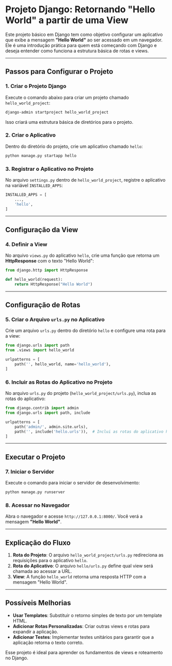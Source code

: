 # Projeto Django: Retornando "Hello World" a partir de uma View

Este projeto básico em Django tem como objetivo configurar um aplicativo que exibe a mensagem **"Hello World"** ao ser acessado em um navegador. Ele é uma introdução prática para quem está começando com Django e deseja entender como funciona a estrutura básica de rotas e views.

---

## Passos para Configurar o Projeto

### 1. **Criar o Projeto Django**
Execute o comando abaixo para criar um projeto chamado `hello_world_project`:
```bash
django-admin startproject hello_world_project
```
Isso criará uma estrutura básica de diretórios para o projeto.

### 2. **Criar o Aplicativo**
Dentro do diretório do projeto, crie um aplicativo chamado `hello`:
```bash
python manage.py startapp hello
```

### 3. **Registrar o Aplicativo no Projeto**
No arquivo `settings.py` dentro de `hello_world_project`, registre o aplicativo na variável `INSTALLED_APPS`:
```python
INSTALLED_APPS = [
    ...,
    'hello',
]
```

---

## Configuração da View

### 4. **Definir a View**
No arquivo `views.py` do aplicativo `hello`, crie uma função que retorna um **HttpResponse** com o texto "Hello World":
```python
from django.http import HttpResponse

def hello_world(request):
    return HttpResponse("Hello World")
```

---

## Configuração de Rotas

### 5. **Criar o Arquivo `urls.py` no Aplicativo**
Crie um arquivo `urls.py` dentro do diretório `hello` e configure uma rota para a view:
```python
from django.urls import path
from .views import hello_world

urlpatterns = [
    path('', hello_world, name='hello_world'),
]
```

### 6. **Incluir as Rotas do Aplicativo no Projeto**
No arquivo `urls.py` do projeto (`hello_world_project/urls.py`), inclua as rotas do aplicativo:
```python
from django.contrib import admin
from django.urls import path, include

urlpatterns = [
    path('admin/', admin.site.urls),
    path('', include('hello.urls')),  # Inclui as rotas do aplicativo hello
]
```

---

## Executar o Projeto

### 7. **Iniciar o Servidor**
Execute o comando para iniciar o servidor de desenvolvimento:
```bash
python manage.py runserver
```

### 8. **Acessar no Navegador**
Abra o navegador e acesse `http://127.0.0.1:8000/`. Você verá a mensagem **"Hello World"**.

---

## Explicação do Fluxo

1. **Rota do Projeto**: O arquivo `hello_world_project/urls.py` redireciona as requisições para o aplicativo `hello`.
2. **Rota do Aplicativo**: O arquivo `hello/urls.py` define qual view será chamada ao acessar a URL.
3. **View**: A função `hello_world` retorna uma resposta HTTP com a mensagem "Hello World".

---

## Possíveis Melhorias

- **Usar Templates**: Substituir o retorno simples de texto por um template HTML.
- **Adicionar Rotas Personalizadas**: Criar outras views e rotas para expandir a aplicação.
- **Adicionar Testes**: Implementar testes unitários para garantir que a aplicação retorna o texto correto.

Esse projeto é ideal para aprender os fundamentos de views e roteamento no Django.
